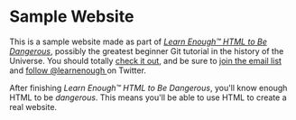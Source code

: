# Sample Website

This is a sample website made as part of [*Learn Enough™ HTML to Be
Dangerous*](http://learnenough.com/git-tutorial), possibly the greatest
beginner Git tutorial in the history of the Universe. You should totally [
check it out](https://www.learnenough.com/html-tutorial), and be sure to [join
the email list](http://learnenough.com/#email_list) and [follow @learnenough
](http://twitter.com/learnenough) on Twitter.

After finishing *Learn Enough™ HTML to Be Dangerous*, you'll know enough HTML
to be *dangerous*. This means you'll be able to use HTML to create a real website.
